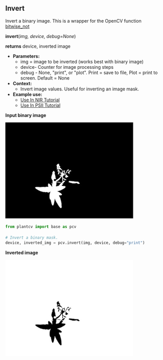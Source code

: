 ## Invert

Invert a binary image. This is a wrapper for the OpenCV function [bitwise_not](http://docs.opencv.org/2.4/modules/core/doc/operations_on_arrays.html#bitwise-not)

**invert**(*img, device, debug=None*)

**returns** device, inverted image

- **Parameters:**
    - img = image to be inverted (works best with binary image)
    - device- Counter for image processing steps
    - debug - None, "print", or "plot". Print = save to file, Plot = print to screen. Default = None
- **Context:**
    - Invert image values. Useful for inverting an image mask.
- **Example use:**
    - [Use In NIR Tutorial](nir_tutorial.md)
    - [Use In PSII Tutorial](psII_tutorial.md)
    
**Input binary image**

![Screenshot](img/documentation_images/invert/binary_image.jpg)

```python
from plantcv import base as pcv

# Invert a binary mask.
device, inverted_img = pcv.invert(img, device, debug="print")
```

**Inverted image**

![Screenshot](img/documentation_images/invert/inverted_image.jpg)
